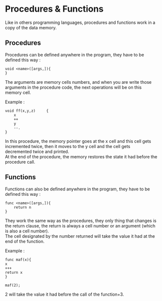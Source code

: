 # Procedures & Functions

Like in others programming languages, procedures and functions work in a copy of the data memory.

## Procedures
Procedures can be defined anywhere in the program, they have to be defined this way :
```
void <name>([args,]){
}
```

The arguments are memory cells numbers, and when you are write those arguments in the procedure code, the next operations will be on this memory cell.

Example :
```
void ff(x,y,z)     {
	x
    ++
	y
    --.
}

```

In this procedure, the memory pointer goes at the x cell and this cell gets incremented twice, then it moves to the y cell and the cell gets decremented twice and printed.<br>
At the end of the procedure, the memory restores the state it had before the procedure call.


## Functions

Functions can also be defined anywhere in the program, they have to be defined this way :
```
func <name>([args,]){
    return n
}
```
  
They work the same way as the procedures, they only thing that changes is the return clause,
 the return is always a cell number or an argument (which is also a cell number).<br>
The cell designated by the number returned will take the value it had at the end of the function.
 
Example :
```
func maf(x){
x 
+++
return x
}

maf(2);
```

2 will take the value it had before the call of the function+3.